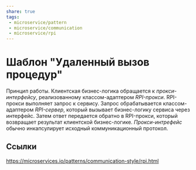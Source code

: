 ```yaml
---
share: true
tags:
 - microservice/pattern
 - microservice/communication
 - microservice/rpi
---
```

# Шаблон "Удаленный вызов процедур"

Принцип работы.
Клиентская бизнес-логика обращается к *прокси-интерфейсу*, реализованному классом-адаптером *RPI-прокси*. RPI-прокси выполняет запрос к сервису. Запрос обрабатывается классом-адаптером *RPI-сервер*, который вызывает бизнес-логику сервиса через интерфейс. Затем ответ передается обратно в RPI-прокси, который возвращает результат клиентской бизнес-логике.
*Прокси-интрефейс* обычно инкапсулирует исходный коммуникационный протокол.
## Ссылки
https://microservices.io/patterns/communication-style/rpi.html